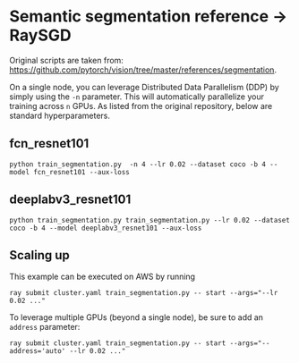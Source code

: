 # Semantic segmentation reference -> RaySGD

Original scripts are taken from: https://github.com/pytorch/vision/tree/master/references/segmentation.

On a single node, you can leverage Distributed Data Parallelism (DDP) by simply using the `-n` parameter. This will automatically parallelize your training across `n` GPUs. As listed from the original repository, below are standard hyperparameters.

## fcn_resnet101
```
python train_segmentation.py  -n 4 --lr 0.02 --dataset coco -b 4 --model fcn_resnet101 --aux-loss
```

## deeplabv3_resnet101
```
python train_segmentation.py train_segmentation.py --lr 0.02 --dataset coco -b 4 --model deeplabv3_resnet101 --aux-loss
```

## Scaling up

This example can be executed on AWS by running
```
ray submit cluster.yaml train_segmentation.py -- start --args="--lr 0.02 ..."
```

To leverage multiple GPUs (beyond a single node), be sure to add an `address` parameter:

```
ray submit cluster.yaml train_segmentation.py -- start --args="--address='auto' --lr 0.02 ..."
```

